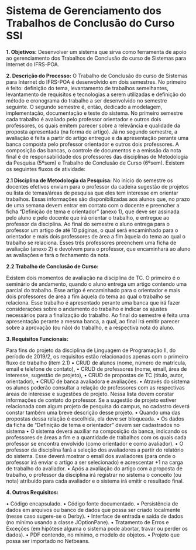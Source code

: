 # Sistema de Gerenciamento dos Trabalhos de Conclusão do Curso SSI 

**1. Objetivos:**
Desenvolver um sistema que sirva como ferramenta de apoio ao gerenciamento dos
Trabalhos de Conclusão do curso de Sistemas para Internet do IFRS-POA.

**2. Descrição do Processo:**
O Trabalho de Conclusão do curso de Sistemas para Internet do IFRS-POA é desenvolvido
em dois semestres. No primeiro é feito: definição do tema, levantamento de trabalhos
semelhantes, levantamento de requisitos e tecnologias a serem utilizadas e definição do
método e cronograma do trabalho a ser desenvolvido no semestre seguinte. O segundo
semestre é, então, dedicado a modelagem, implementação, documentação e teste do
sistema.
No primeiro semestre cada trabalho é avaliado pelo professor orientador e outros dois
professores, os quais emitem parecer sobre a relevância e qualidade da proposta
apresentada (na forma de artigo). Já no segundo semestre, a avaliação é feita a partir do
artigo entregue e da apresentação perante uma banca composta pelo professor orientador e
outros dois professores.
A composição das bancas, o controle de documentos e a emissão da nota final é de
responsabilidade dos professores das disciplinas de Metodologia da Pesquisa (5ºsem) e
Trabalho de Conclusão de Curso (6ºsem). Existem os seguintes fluxos de atividade:

**2.1 Disciplina de Metodologia da Pesquisa:**
No início do semestre os docentes efetivos enviam para o professor da cadeira sugestão de
projetos ou lista de temas/áreas de pesquisa que eles tem interesse em orientar trabalhos.
Essas informações são disponibilizadas aos alunos que, no prazo de uma semana devem
entrar em contato com o docente e preencher a ficha “Definição de tema e orientador” (anexo
1), que deve ser assinada pelo aluno e pelo docente que irá orientar o trabalho, e entregue
ao professor da disciplina.
Ao final do semestre o aluno entrega para o professor um artigo de até 10 páginas, o qual
será encaminhado para o orientador e mais dois professores de área a fim àquela do tema
ao qual o trabalho se relaciona. Esses três professores preenchem uma ficha de avaliação
(anexo 2) e devolvem para o professor, que encaminhará ao aluno as avaliações e fará o
fechamento da nota.

**2.2 Trabalho de Conclusão de Curso:**

Existem dois momentos de avaliação na disciplina de TC. O primeiro é o seminário de
andamento, quando o aluno entrega um artigo contendo uma parcial do trabalho. Esse artigo
é encaminhado para o orientador e mais dois professores de área a fim àquela do tema ao
qual o trabalho se relaciona. Esse trabalho é apresentado perante uma banca que irá fazer
considerações sobre o andamento do trabalho e indicar os ajustes necessários para a
finalização do trabalho.
Ao final do semestre é feita uma apresentação perante a mesma banca, a qual, ao final irá
emitir parecer sobre a aprovação (ou não) do trabalho, e a respectiva nota do aluno. 

**3. Requisitos Funcionais:**

Para fins do projeto da disciplina de Linguagem de Programação II, do período de 2019/2, os
requisitos estão relacionados apenas com o primeiro fluxo de trabalho (item 2.1)
• CRUD de alunos (nome, número de matrícula, email e telefone de contato),
• CRUD de professores (nome, email, área de interesse, sugestão de projeto),
• CRUD de propostas de TC (titulo, autor, orientador),
• CRUD de banca avaliadora e avaliações.
• Através do sistema os alunos poderão consultar a relação de professores com as
respectivas áreas de interesse e sugestões de projeto. Nessa lista devem constar
informações de contato do professor. Se a sugestão de projeto estiver relacionada
com algum projeto de pesquisa do campus, no cadastro deverá constar também uma
breve descrição desse projeto.
• Quando uma das propostas dessa relação é escolhida, ela deve ser bloqueada.
• Os dados da ficha de “Definição de tema e orientador” devem ser cadastrados no
sistema
• O sistema deverá auxiliar na composição da banca, indicando os professores de áreas
a fim e a quantidade de trabalhos com os quais cada professor se encontra envolvido
(como orientador e como avaliador).
• O professor da disciplina fará a seleção dos avaliadores a partir do relatório do
sistema. Esse deverá mostrar o email dos avaliadores (para onde o professor irá
enviar o artigo a ser selecionado) e acrescentar +1 na carga de trabalho do avaliador.
• Após a avaliação do artigo com a proposta de trabalho, o professor da disciplina irá
registrar no sistema o conceito (ou nota) atribuído para cada avaliador e o sistema irá
emitir o resultado final.

**4. Outros Requisitos:**

• Código encapsulado.
• Código fonte documentado.
• Persistência de dados em arquivos ou banco de dados que possa ser criado
localmente (nesse caso sugere-se o Derby).
• Interface de entrada e saída de dados (no mínimo usando a classe JOptionPane).
• Tratamento de Erros e Exceções (em hipótese alguma o sistema pode abortar, travar
ou perder os dados).
• PDF contendo, no mínimo, o modelo de objetos.
• Projeto que possa ser importado no Netbeans.
